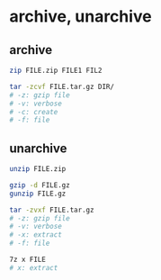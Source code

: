 # archive, unarchive

## archive

```bash
zip FILE.zip FILE1 FIL2

tar -zcvf FILE.tar.gz DIR/
# -z: gzip file
# -v: verbose
# -c: create
# -f: file
```

## unarchive

```bash
unzip FILE.zip

gzip -d FILE.gz
gunzip FILE.gz

tar -zvxf FILE.tar.gz
# -z: gzip file
# -v: verbose
# -x: extract
# -f: file

7z x FILE
# x: extract
```

